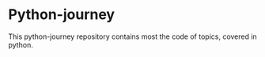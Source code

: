 # Python-journey
This python-journey repository contains most the code of topics, covered in python.

